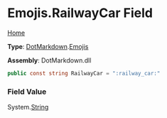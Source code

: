 # Emojis\.RailwayCar Field

[Home](../../../README.md)

**Type**: [DotMarkdown](../../README.md)\.[Emojis](../README.md)

**Assembly**: DotMarkdown\.dll

```csharp
public const string RailwayCar = ":railway_car:"
```

### Field Value

System\.[String](https://docs.microsoft.com/en-us/dotnet/api/system.string)